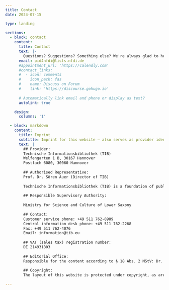 ```yaml
---
title: Contact
date: 2024-07-15

type: landing

sections:
  - block: contact
    content:
      title: Contact
      text: |-
        Questions? Suggestions? Something else? We're always glad to hear from you. Drop us a line and we'll respond as soon as possible.
      email: pid4nfdi@lists.nfdi.de
      #appointment_url: 'https://calendly.com'
      #contact_links:
      #  - icon: comments
      #    icon_pack: fas
      #    name: Discuss on Forum
      #    link: 'https://discourse.gohugo.io'
    
      # Automatically link email and phone or display as text?
      autolink: true

    design:
      columns: '1'

  - block: markdown
    content:
      title: Imprint
      subtitle: Imprint for this website – also serves as provider identification according to § 5 Digitale Dienste Gesetz (DDG)
      text: |
        ## Provider:
        Technische Informationsbibliothek (TIB)
        Welfengarten 1 B, 30167 Hannover
        Postfach 6080, 30060 Hannover
        
        ## Authorised Representative:
        Prof. Dr. Sören Auer (Director of TIB)
        
        Technische Informationsbibliothek (TIB) is a foundation of public law of the state of Lower Saxony.
        
        ## Responsible Supervisory Authority:
        
        Ministry for Science and Culture of Lower Saxony
        
        ## Contact:
        Customer service phone: +49 511 762-8989
        Central information desk phone: +49 511 762-2268
        Fax: +49 511 762-4076
        Email: information@tib.eu
        
        ## VAT (sales tax) registration number:
        DE 214931803
        
        ## Editorial Office:
        Responsible for the content according to § 18 Abs. 2 MStV: Dr. Sandra Niemeyer; email: sandra.niemeyer@tib.eu
        
        ## Copyright:
        The layout of this website is protected under copyright, as are the graphics and all other contents contained in the website.

---
```

